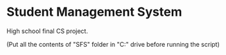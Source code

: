 # Student Management System

High school final CS project.

(Put all the contents of "SFS" folder in "C:" drive before running the script)
